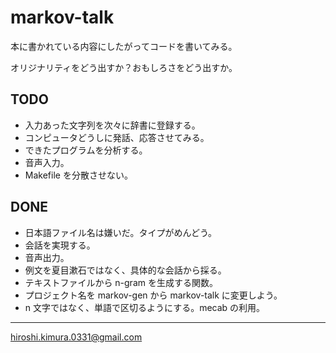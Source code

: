 # markov-talk

本に書かれている内容にしたがってコードを書いてみる。

オリジナリティをどう出すか？おもしろさをどう出すか。

## TODO

* 入力あった文字列を次々に辞書に登録する。
* コンピュータどうしに発話、応答させてみる。
* できたプログラムを分析する。
* 音声入力。
* Makefile を分散させない。

## DONE

* 日本語ファイル名は嫌いだ。タイプがめんどう。
* 会話を実現する。
* 音声出力。
* 例文を夏目漱石ではなく、具体的な会話から採る。
* テキストファイルから n-gram を生成する関数。
* プロジェクト名を markov-gen から markov-talk に変更しよう。
* n 文字ではなく、単語で区切るようにする。mecab の利用。

---
hiroshi.kimura.0331@gmail.com

